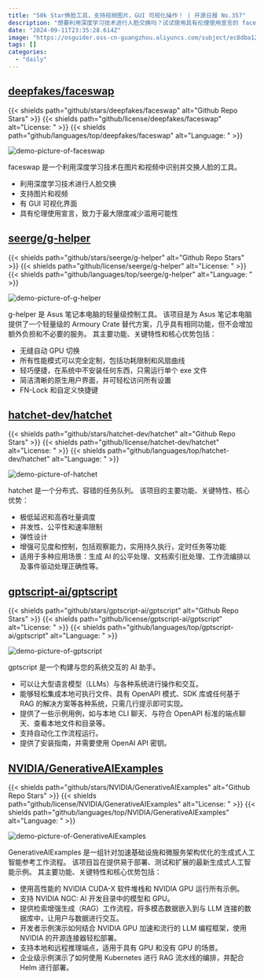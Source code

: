 ```yaml
---
title: "50k Star换脸工具，支持视频图片，GUI 可视化操作！ | 开源日报 No.357"
description: "想要利用深度学习技术进行人脸交换吗？试试使用具有伦理使用宣言的 faceswap 工具吧！它支持图片和视频，拥有直观的 GUI 可视化界面。快来体验吧！"
date: "2024-09-11T23:35:28.614Z"
image: "https://osguider.oss-cn-guangzhou.aliyuncs.com/subject/ec8dba12d8bcb9a403296003cea49977.png"
tags: []
categories:
  - "daily"
---
```


## [deepfakes/faceswap](https://github.com/deepfakes/faceswap)

{{< shields path="github/stars/deepfakes/faceswap" alt="Github Repo Stars" >}} {{< shields path="github/license/deepfakes/faceswap" alt="License: " >}} {{< shields path="github/languages/top/deepfakes/faceswap" alt="Language: " >}}

![demo-picture-of-faceswap](https://static.osguider.com/subject/github/deepfakes/faceswap/82d253e3d16270c16362cba091a180ea.jpg)

faceswap 是一个利用深度学习技术在图片和视频中识别并交换人脸的工具。

- 利用深度学习技术进行人脸交换
- 支持图片和视频
- 有 GUI 可视化界面
- 具有伦理使用宣言，致力于最大限度减少滥用可能性
  
## [seerge/g-helper](https://github.com/seerge/g-helper)

{{< shields path="github/stars/seerge/g-helper" alt="Github Repo Stars" >}} {{< shields path="github/license/seerge/g-helper" alt="License: " >}} {{< shields path="github/languages/top/seerge/g-helper" alt="Language: " >}}

![demo-picture-of-g-helper](https://static.osguider.com/subject/github/seerge/g-helper/8e461e042a22d2a11619b0ffae9bc560.png)

g-helper 是 Asus 笔记本电脑的轻量级控制工具。
该项目是为 Asus 笔记本电脑提供了一个轻量级的 Armoury Crate 替代方案，几乎具有相同功能，但不会增加额外负担和不必要的服务。
其主要功能、关键特性和核心优势包括：

- 无缝自动 GPU 切换
- 所有性能模式可以完全定制，包括功耗限制和风扇曲线
- 轻巧便捷，在系统中不安装任何东西，只需运行单个 exe 文件
- 简洁清晰的原生用户界面，并可轻松访问所有设置
- FN-Lock 和自定义快捷键
  
## [hatchet-dev/hatchet](https://github.com/hatchet-dev/hatchet)

{{< shields path="github/stars/hatchet-dev/hatchet" alt="Github Repo Stars" >}} {{< shields path="github/license/hatchet-dev/hatchet" alt="License: " >}} {{< shields path="github/languages/top/hatchet-dev/hatchet" alt="Language: " >}}

![demo-picture-of-hatchet](https://static.osguider.com/subject/github/hatchet-dev/hatchet/4e97bc613265772f5a952abe55b08f84.gif)

hatchet 是一个分布式、容错的任务队列。
该项目的主要功能、关键特性、核心优势：

- 极低延迟和高吞吐量调度
- 并发性、公平性和速率限制
- 弹性设计
- 增强可见度和控制，包括观察能力，实用持久执行，定时任务等功能
- 适用于多种应用场景：生成 AI 的公平处理、文档索引批处理、工作流编排以及事件驱动处理正确性等。
  
## [gptscript-ai/gptscript](https://github.com/gptscript-ai/gptscript)

{{< shields path="github/stars/gptscript-ai/gptscript" alt="Github Repo Stars" >}} {{< shields path="github/license/gptscript-ai/gptscript" alt="License: " >}} {{< shields path="github/languages/top/gptscript-ai/gptscript" alt="Language: " >}}

![demo-picture-of-gptscript](https://static.osguider.com/subject/github/gptscript-ai/gptscript/93c14df64739f698c5ffc2e0ea66a2e3.gif)

gptscript 是一个构建与您的系统交互的 AI 助手。

- 可以让大型语言模型（LLMs）与各种系统进行操作和交互。
- 能够轻松集成本地可执行文件、具有 OpenAPI 模式、SDK 库或任何基于 RAG 的解决方案等各种系统，只需几行提示即可实现。
- 提供了一些示例用例，如与本地 CLI 聊天、与符合 OpenAPI 标准的端点聊天、查看本地文件和目录等。
- 支持自动化工作流程运行。
- 提供了安装指南，并需要使用 OpenAI API 密钥。
  
## [NVIDIA/GenerativeAIExamples](https://github.com/NVIDIA/GenerativeAIExamples)

{{< shields path="github/stars/NVIDIA/GenerativeAIExamples" alt="Github Repo Stars" >}} {{< shields path="github/license/NVIDIA/GenerativeAIExamples" alt="License: " >}} {{< shields path="github/languages/top/NVIDIA/GenerativeAIExamples" alt="Language: " >}}

![demo-picture-of-GenerativeAIExamples](https://static.osguider.com/subject/github/NVIDIA/GenerativeAIExamples/0b7f698fb378849bba7f6b0514abab9b.jpg)

GenerativeAIExamples 是一组针对加速基础设施和微服务架构优化的生成式人工智能参考工作流程。
该项目旨在提供易于部署、测试和扩展的最新生成式人工智能示例。
其主要功能、关键特性和核心优势包括：

- 使用高性能的 NVIDIA CUDA-X 软件堆栈和 NVIDIA GPU 运行所有示例。
- 支持 NVIDIA NGC: AI 开发目录中的模型和 GPU。
- 提供检索增强生成（RAG）工作流程，将多模态数据嵌入到与 LLM 连接的数据库中，让用户与数据进行交互。
- 开发者示例演示如何结合 NVIDIA GPU 加速和流行的 LLM 编程框架，使用 NVIDIA 的开源连接器轻松部署。
- 支持本地和远程推理端点，适用于具有 GPU 和没有 GPU 的场景。
- 企业级示例演示了如何使用 Kubernetes 进行 RAG 流水线的编排，并配合 Helm 进行部署。
  
